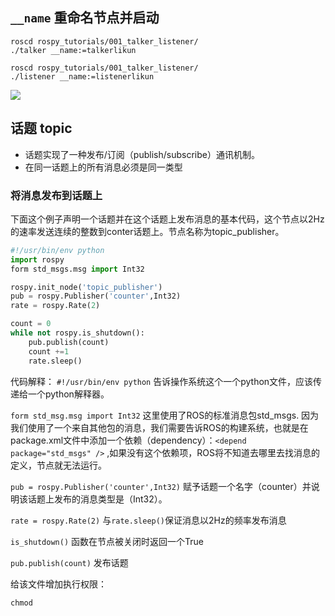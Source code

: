 ## `__name` 重命名节点并启动
```shell
roscd rospy_tutorials/001_talker_listener/
./talker __name:=talkerlikun
```

```shell
roscd rospy_tutorials/001_talker_listener/
./listener __name:=listenerlikun
```
![](./res/rostopic1.png) 

## 话题 topic
- 话题实现了一种发布/订阅（publish/subscribe）通讯机制。
- 在同一话题上的所有消息必须是同一类型

### 将消息发布到话题上
下面这个例子声明一个话题并在这个话题上发布消息的基本代码，这个节点以2Hz的速率发送连续的整数到conter话题上。节点名称为topic_publisher。
```python
#!/usr/bin/env python
import rospy
form std_msgs.msg import Int32

rospy.init_node('topic_publisher')
pub = rospy.Publisher('counter',Int32)
rate = rospy.Rate(2)

count = 0
while not rospy.is_shutdown():
    pub.publish(count)
    count +=1
    rate.sleep()

```

代码解释：
`#!/usr/bin/env python` 告诉操作系统这个一个python文件，应该传递给一个python解释器。

`form std_msg.msg import Int32` 这里使用了ROS的标准消息包std_msgs. 因为我们使用了一个来自其他包的消息，我们需要告诉ROS的构建系统，也就是在package.xml文件中添加一个依赖（dependency）：`<depend package="std_msgs" />` ,如果没有这个依赖项，ROS将不知道去哪里去找消息的定义，节点就无法运行。

`pub = rospy.Publisher('counter',Int32)` 赋予话题一个名字（counter）并说明该话题上发布的消息类型是（Int32）。 

`rate = rospy.Rate(2)` 与`rate.sleep()`保证消息以2Hz的频率发布消息

`is_shutdown()` 函数在节点被关闭时返回一个True

`pub.publish(count)` 发布话题

给该文件增加执行权限：
```shell
chmod
```
